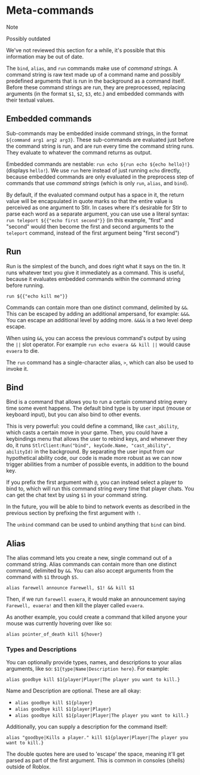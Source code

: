 # Meta-commands

> [!NOTE]
> Possibly outdated
>
> We've not reviewed this section for a while, it's possible that this information may be out of date.

The `bind`, `alias`, and `run` commands make use of _command strings_. A command string is raw text made up of a command name and possibly predefined arguments that is run in the background as a command itself. Before these command strings are run, they are preprocessed, replacing arguments (in the format `$1`, `$2`, `$3`, etc.) and embedded commands with their textual values.

## Embedded commands

Sub-commands may be embedded inside command strings, in the format `${command arg1 arg2 arg3}`. These sub-commands are evaluated just before the command string is run, and are run every time the command string runs. They evaluate to whatever the command returns as output.

Embedded commands are nestable: `run echo ${run echo ${echo hello}!}` (displays `hello!`). We use `run` here instead of just running `echo` directly, because embedded commands are only evaluated in the preprocess step of commands that use _command strings_ (which is only `run`, `alias`, and `bind`).

By default, if the evaluated command output has a space in it, the return value will be encapsulated in quote marks so that the entire value is perceived as one argument to Stlr. In cases where it's desirable for Stlr to parse each word as a separate argument, you can use use a literal syntax: `run teleport ${{"echo first second"}​}` (in this example, "first" and "second" would then become the first and second arguments to the `teleport` command, instead of the first argument being "first second")

## Run

Run is the simplest of the bunch, and does right what it says on the tin. It runs whatever text you give it immediately as a command. This is useful, because it evaluates embedded commands within the command string before running.

```
run ${{"echo kill me"}}
```

Commands can contain more than one distinct command, delimited by `&&`. This can be escaped by adding an additional ampersand, for example: `&&&`. You can escape an additional level by adding more. `&&&&` is a two level deep escape.

When using `&&`, you can access the previous command's output by using the `||` slot operator. For example `run echo evaera && kill ||` would cause `evaera` to die.

The `run` command has a single-character alias, `>`, which can also be used to invoke it.

## Bind

Bind is a command that allows you to run a certain command string every time some event happens. The default bind type is by user input (mouse or keyboard input), but you can also bind to other events.

This is very powerful: you could define a command, like `cast_ability`, which casts a certain move in your game. Then, you could have a keybindings menu that allows the user to rebind keys, and whenever they do, it runs `StlrClient:Run("bind", keyCode.Name, "cast_ability", abilityId)` in the background. By separating the user input from our hypothetical ability code, our code is made more robust as we can now trigger abilities from a number of possible events, in addition to the bound key.

If you prefix the first argument with `@`, you can instead select a player to bind to, which will run this command string every time that player chats. You can get the chat text by using `$1` in your command string.

In the future, you will be able to bind to network events as described in the previous section by prefixing the first argument with `!`.

The `unbind` command can be used to unbind anything that `bind` can bind.

## Alias

The alias command lets you create a new, single command out of a command string. Alias commands can contain more than one distinct command, delimited by `&&`. You can also accept arguments from the command with `$1` through `$5`.

```
alias farewell announce Farewell, $1! && kill $1
```

Then, if we run `farewell evaera`, it would make an announcement saying `Farewell, evaera!` and then kill the player called `evaera`.

As another example, you could create a command that killed anyone your mouse was currently hovering over like so:

```
alias pointer_of_death kill ${hover}
```

### Types and Descriptions

You can optionally provide types, names, and descriptions to your alias arguments, like so: `$1{type|Name|Description here}`. For example:

```
alias goodbye kill $1{player|Player|The player you want to kill.}
```

Name and Description are optional. These are all okay:

- `alias goodbye kill $1{player}`
- `alias goodbye kill $1{player|Player}`
- `alias goodbye kill $1{player|Player|The player you want to kill.}`

Additionally, you can supply a description for the command itself:

```
alias "goodbye|Kills a player." kill $1{player|Player|The player you want to kill.}
```

The double quotes here are used to 'escape' the space, meaning it'll get parsed as part of the first argument. This is common in consoles (shells) outside of Roblox.

